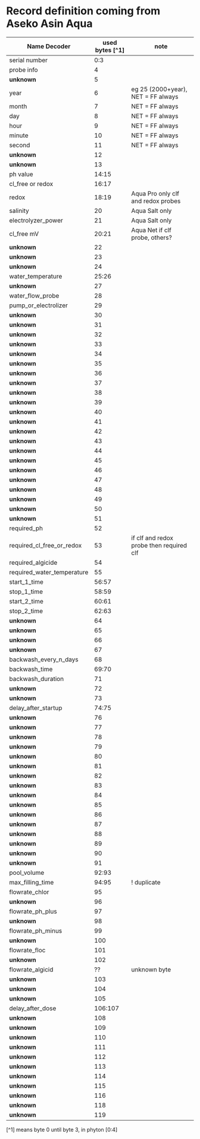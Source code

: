 # Record definition coming from Aseko Asin Aqua

Name Decoder               | used bytes [^1] | note
---------------------------|------------|-------
serial number              | 0:3
probe info                 | 4
**unknown**                | 5
year                       | 6          | eg 25 (2000+year), NET = FF always
month                      | 7          | NET = FF always
day                        | 8          | NET = FF always
hour                       | 9          | NET = FF always
minute                     | 10         | NET = FF always
second                     | 11         | NET = FF always
**unknown**                | 12
**unknown**                | 13
ph value                   | 14:15
cl_free or redox           | 16:17      |
redox                      | 18:19      | Aqua Pro only clf and redox probes
salinity                   | 20         | Aqua Salt only
electrolyzer_power         | 21         | Aqua Salt only
cl_free mV                 | 20:21      | Aqua Net if clf probe, others?
**unknown**                | 22
**unknown**                | 23
**unknown**                | 24
water_temperature          | 25:26
**unknown**                | 27
water_flow_probe           | 28
pump_or_electrolizer       | 29
**unknown**                | 30
**unknown**                | 31
**unknown**                | 32
**unknown**                | 33
**unknown**                | 34
**unknown**                | 35
**unknown**                | 36
**unknown**                | 37
**unknown**                | 38
**unknown**                | 39
**unknown**                | 40
**unknown**                | 41
**unknown**                | 42
**unknown**                | 43
**unknown**                | 44
**unknown**                | 45
**unknown**                | 46
**unknown**                | 47
**unknown**                | 48
**unknown**                | 49
**unknown**                | 50
**unknown**                | 51
required_ph                | 52
required_cl_free_or_redox  | 53         | if clf and redox probe then required clf
required_algicide          | 54
required_water_temperature | 55
start_1_time               | 56:57
stop_1_time                | 58:59
start_2_time               | 60:61
stop_2_time                | 62:63
**unknown**                | 64
**unknown**                | 65
**unknown**                | 66
**unknown**                | 67
backwash_every_n_days      | 68
backwash_time              | 69:70
backwash_duration          | 71
**unknown**                | 72
**unknown**                | 73
delay_after_startup        | 74:75
**unknown**                | 76
**unknown**                | 77
**unknown**                | 78
**unknown**                | 79
**unknown**                | 80
**unknown**                | 81
**unknown**                | 82
**unknown**                | 83
**unknown**                | 84
**unknown**                | 85
**unknown**                | 86
**unknown**                | 87
**unknown**                | 88
**unknown**                | 89
**unknown**                | 90
**unknown**                | 91
pool_volume                | 92:93
max_filling_time           | 94:95     | ! duplicate
flowrate_chlor             | 95
**unknown**                | 96
flowrate_ph_plus           | 97        |
**unknown**                | 98
flowrate_ph_minus          | 99
**unknown**                | 100
flowrate_floc              | 101
**unknown**                | 102
flowrate_algicid           | ??        | unknown byte
**unknown**                | 103
**unknown**                | 104
**unknown**                | 105
delay_after_dose           | 106:107
**unknown**                | 108
**unknown**                | 109
**unknown**                | 110
**unknown**                | 111
**unknown**                | 112
**unknown**                | 113
**unknown**                | 114
**unknown**                | 115
**unknown**                | 116
**unknown**                | 118
**unknown**                | 119


[^1] means byte 0 until byte 3, in phyton [0:4]

